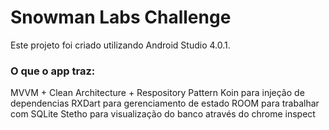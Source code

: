 Snowman Labs Challenge
===

Este projeto foi criado utilizando Android Studio 4.0.1.

### O que o app traz:

MVVM + Clean Architecture + Respository Pattern
Koin para injeção de dependencias
RXDart para gerenciamento de estado
ROOM para trabalhar com SQLite
Stetho para visualização do banco através do chrome inspect


